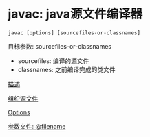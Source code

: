 # javac: java源文件编译器

```shell
javac [options] [sourcefiles-or-classnames]
```

目标参数: sourcefiles-or-classnames

- sourcefiles: 编译的源文件
- classnames: 之前编译完成的类文件

[描述](Java_Command_Javac_Description.md)

[组织源文件](Java_Arrangement_Of_Source_Code.md)

[Options](Java_Command_Javac_Options.md)

[参数文件: @filename](Java_Command_Javac_Argument_File.md)

